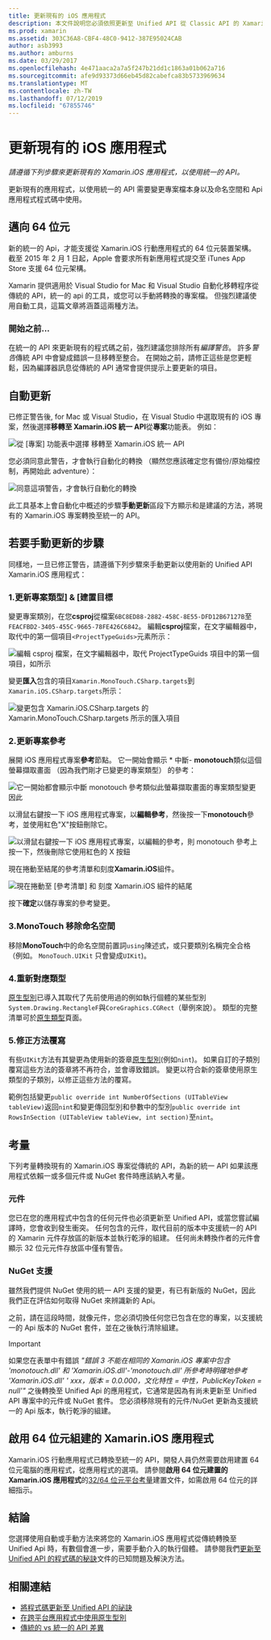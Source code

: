 ```yaml
---
title: 更新現有的 iOS 應用程式
description: 本文件說明您必須依照更新至 Unified API 從 Classic API 的 Xamarin.iOS 應用程式的步驟。
ms.prod: xamarin
ms.assetid: 303C36A8-CBF4-48C0-9412-387E95024CAB
author: asb3993
ms.author: amburns
ms.date: 03/29/2017
ms.openlocfilehash: 4e471aaca2a7a5f247b21dd1c1863a01b062a716
ms.sourcegitcommit: afe9d93373d66eb45d82cabefca83b5733969634
ms.translationtype: MT
ms.contentlocale: zh-TW
ms.lasthandoff: 07/12/2019
ms.locfileid: "67855746"
---
```

# <a name="updating-existing-ios-apps"></a>更新現有的 iOS 應用程式

_請遵循下列步驟來更新現有的 Xamarin.iOS 應用程式，以使用統一的 API。_

更新現有的應用程式，以使用統一的 API 需要變更專案檔本身以及命名空間和 Api 應用程式程式碼中使用。

## <a name="the-road-to-64-bits"></a>邁向 64 位元

新的統一的 Api，才能支援從 Xamarin.iOS 行動應用程式的 64 位元裝置架構。 截至 2015 年 2 月 1 日起，Apple 會要求所有新應用程式提交至 iTunes App Store 支援 64 位元架構。

Xamarin 提供適用於 Visual Studio for Mac 和 Visual Studio 自動化移轉程序從傳統的 API，統一的 api 的工具，或您可以手動將轉換的專案檔。 但強烈建議使用自動工具，這篇文章將涵蓋這兩種方法。

### <a name="before-you-start"></a>開始之前...

在統一的 API 來更新現有的程式碼之前，強烈建議您排除所有*編譯警告*。 許多*警告*傳統 API 中會變成錯誤一旦移轉至整合。 在開始之前，請修正這些是您更輕鬆，因為編譯器訊息從傳統的 API 通常會提供提示上要更新的項目。

## <a name="automated-updating"></a>自動更新

已修正警告後, for Mac 或 Visual Studio，在 Visual Studio 中選取現有的 iOS 專案，然後選擇**移轉至 Xamarin.iOS 統一 API**從**專案**功能表。 例如：

![](updating-ios-apps-images/beta-tool1.png "從 [專案] 功能表中選擇 移轉至 Xamarin.iOS 統一 API")

您必須同意此警告，才會執行自動化的轉換 （顯然您應該確定您有備份/原始檔控制，再開始此 adventure）：

![](updating-ios-apps-images/beta-tool2.png "同意這項警告，才會執行自動化的轉換")

此工具基本上會自動化中概述的步驟**手動更新**區段下方顯示和是建議的方法，將現有的 Xamarin.iOS 專案轉換至統一的 API。

## <a name="steps-to-update-manually"></a>若要手動更新的步驟

同樣地，一旦已修正警告，請遵循下列步驟來手動更新以使用新的 Unified API Xamarin.iOS 應用程式：

### <a name="1-update-project-type--build-target"></a>1.更新專案類型] & [建置目標

變更專案類別，在您**csproj**從檔案`6BC8ED88-2882-458C-8E55-DFD12B67127B`至`FEACFBD2-3405-455C-9665-78FE426C6842`。 編輯**csproj**檔案，在文字編輯器中，取代中的第一個項目`<ProjectTypeGuids>`元素所示：

![](updating-ios-apps-images/csproj.png "編輯 csproj 檔案，在文字編輯器中，取代 ProjectTypeGuids 項目中的第一個項目，如所示")

變更**匯入**包含的項目`Xamarin.MonoTouch.CSharp.targets`到`Xamarin.iOS.CSharp.targets`所示：

![](updating-ios-apps-images/csproj2.png "變更包含 Xamarin.iOS.CSharp.targets 的 Xamarin.MonoTouch.CSharp.targets 所示的匯入項目")

### <a name="2-update-project-references"></a>2.更新專案參考

展開 iOS 應用程式專案**參考**節點。 它一開始會顯示 * 中斷- **monotouch**類似這個螢幕擷取畫面 （因為我們剛才已變更的專案類型） 的參考：

![](updating-ios-apps-images/references.png "它一開始都會顯示中斷 monotouch 參考類似此螢幕擷取畫面的專案類型變更因此")

以滑鼠右鍵按一下 iOS 應用程式專案，以**編輯參考**，然後按一下**monotouch**參考，並使用紅色"X"按鈕刪除它。

![](updating-ios-apps-images/references-delete-monotouch-sml.png "以滑鼠右鍵按一下 iOS 應用程式專案，以編輯的參考，則 monotouch 參考上按一下，然後刪除它使用紅色的 X 按鈕")

現在捲動至結尾的參考清單和刻度**Xamarin.iOS**組件。

![](updating-ios-apps-images/references-add-xamarinios-sml.png "現在捲動至 [參考清單] 和 刻度 Xamarin.iOS 組件的結尾")

按下**確定**以儲存專案的參考變更。

### <a name="3-remove-monotouch-from-namespaces"></a>3.MonoTouch 移除命名空間

移除**MonoTouch**中的命名空間前置詞`using`陳述式，或只要類別名稱完全合格 （例如。 `MonoTouch.UIKit` 只會變成`UIKit`)。

### <a name="4-remap-types"></a>4.重新對應類型

[原生型別](~/cross-platform/macios/nativetypes.md)已導入其取代了先前使用過的例如執行個體的某些型別`System.Drawing.RectangleF`與`CoreGraphics.CGRect`（舉例來說）。 類型的完整清單可於[原生類型](~/cross-platform/macios/nativetypes.md)頁面。

### <a name="5-fix-method-overrides"></a>5.修正方法覆寫

有些`UIKit`方法有其變更為使用新的簽章[原生型別](~/cross-platform/macios/nativetypes.md)(例如`nint`)。 如果自訂的子類別覆寫這些方法的簽章將不再符合，並會導致錯誤。 變更以符合新的簽章使用原生類型的子類別，以修正這些方法的覆寫。

範例包括變更`public override int NumberOfSections (UITableView tableView)`返回`nint`和變更傳回型別和參數中的型別`public override int RowsInSection (UITableView tableView, int section)`至`nint`。

## <a name="considerations"></a>考量

下列考量轉換現有的 Xamarin.iOS 專案從傳統的 API，為新的統一 API 如果該應用程式依賴一或多個元件或 NuGet 套件時應該納入考量。

### <a name="components"></a>元件

您已在您的應用程式中包含的任何元件也必須更新至 Unified API，或當您嘗試編譯時，您會收到發生衝突。 任何包含的元件，取代目前的版本中支援統一的 API 的 Xamarin 元件存放區的新版本並執行乾淨的組建。 任何尚未轉換作者的元件會顯示 32 位元元件存放區中僅有警告。

### <a name="nuget-support"></a>NuGet 支援

雖然我們提供 NuGet 使用的統一 API 支援的變更，有已有新版的 NuGet，因此我們正在評估如何取得 NuGet 來辨識新的 Api。

之前，請在這段時間，就像元件，您必須切換任何您已包含在您的專案，以支援統一的 Api 版本的 NuGet 套件，並在之後執行清除組建。

> [!IMPORTANT]
> 如果您在表單中有錯誤 _"錯誤 3 不能在相同的 Xamarin.iOS 專案中包含 'monotouch.dll' 和 'Xamarin.iOS.dll'-'monotouch.dll' 所參考時明確地參考 'Xamarin.iOS.dll' ' xxx，版本 = 0.0.000，文化特性 = 中性，PublicKeyToken = null'"_ 之後轉換至 Unified Api 的應用程式，它通常是因為有尚未更新至 Unified API 專案中的元件或 NuGet 套件。 您必須移除現有的元件/NuGet 更新為支援統一的 Api 版本，執行乾淨的組建。

## <a name="enabling-64-bit-builds-of-xamarinios-apps"></a>啟用 64 位元組建的 Xamarin.iOS 應用程式

Xamarin.iOS 行動應用程式已轉換至統一的 API，開發人員仍然需要啟用建置 64 位元電腦的應用程式，從應用程式的選項。 請參閱**啟用 64 位元建置的 Xamarin.iOS 應用程式**的[32/64 位元平台考量](~/cross-platform/macios/32-and-64/index.md#enable-64)建置文件，如需啟用 64 位元的詳細指示。

## <a name="finishing-up"></a>結論

您選擇使用自動或手動方法來將您的 Xamarin.iOS 應用程式從傳統轉換至 Unified Api 時，有數個會進一步，需要手動介入的執行個體。 請參閱我們[更新至 Unified API 的程式碼的秘訣](~/cross-platform/macios/unified/updating-tips.md)文件的已知問題及解決方法。

## <a name="related-links"></a>相關連結

- [將程式碼更新至 Unified API 的祕訣](~/cross-platform/macios/unified/updating-tips.md)
- [在跨平台應用程式中使用原生型別](~/cross-platform/macios/native-types-cross-platform.md)
- [傳統的 vs 統一的 API 差異](https://developer.xamarin.com/releases/ios/api_changes/classic-vs-unified-8.6.0/)
